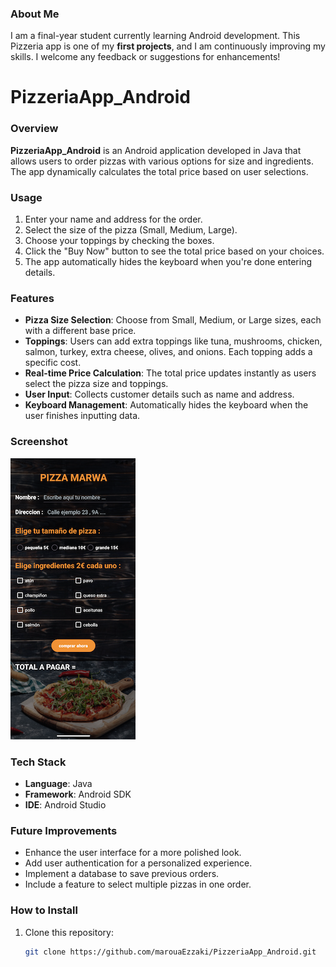 ### About Me
I am a final-year student currently learning Android development. This Pizzeria app is one of my **first projects**, and I am continuously improving my skills. I welcome any feedback or suggestions for enhancements!

# PizzeriaApp_Android

### Overview
**PizzeriaApp_Android** is an Android application developed in Java that allows users to order pizzas with various options for size and ingredients. The app dynamically calculates the total price based on user selections.

### Usage
1. Enter your name and address for the order.
2. Select the size of the pizza (Small, Medium, Large).
3. Choose your toppings by checking the boxes.
4. Click the "Buy Now" button to see the total price based on your choices.
5. The app automatically hides the keyboard when you're done entering details.

### Features
- **Pizza Size Selection**: Choose from Small, Medium, or Large sizes, each with a different base price.
- **Toppings**: Users can add extra toppings like tuna, mushrooms, chicken, salmon, turkey, extra cheese, olives, and onions. Each topping adds a specific cost.
- **Real-time Price Calculation**: The total price updates instantly as users select the pizza size and toppings.
- **User Input**: Collects customer details such as name and address.
- **Keyboard Management**: Automatically hides the keyboard when the user finishes inputting data.

### Screenshot
![Pizzeria Screenshot](https://github.com/marouaEzzaki/PizzeriaApp_Android/blob/main/pizzeria-app-screenshot.png)

### Tech Stack
- **Language**: Java
- **Framework**: Android SDK
- **IDE**: Android Studio

### Future Improvements
- Enhance the user interface for a more polished look.
- Add user authentication for a personalized experience.
- Implement a database to save previous orders.
- Include a feature to select multiple pizzas in one order.

### How to Install
1. Clone this repository:  
   ```bash
   git clone https://github.com/marouaEzzaki/PizzeriaApp_Android.git

